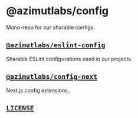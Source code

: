 # @azimutlabs/config
Mono-repo for our sharable configs.

## [`@azimutlabs/eslint-config`](packages/eslint-config)
Sharable ESLint configurations used in our projects.

## [`@azimutlabs/config-next`](packages/config-next)
Next.js config extensions.

## [`LICENSE`](LICENSE)
